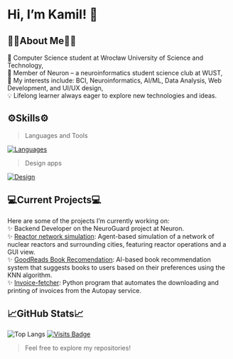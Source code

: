 # Hi, I’m Kamil! 👋

## 👨‍🔬About Me👨‍🔬
   🏫 Computer Science student at Wrocław University of Science and Technology,  
   🧠 Member of Neuron – a neuroinformatics student science club at WUST,  
   🚀 My interests include: BCI, Neuroinformatics, AI/ML, Data Analysis, Web Development, and UI/UX design,  
   💡 Lifelong learner always eager to explore new technologies and ideas.

## ⚙️Skills⚙️
> Languages and Tools

[![Languages](https://skillicons.dev/icons?i=js,cpp,java,py,php,mysql,html,css,postman,electron,react)](https://skillicons.dev)
> Design apps

[![Design](https://skillicons.dev/icons?i=figma,xd)](https://skillicons.dev)

## 💻Current Projects💻
Here are some of the projects I’m currently working on:  
   ✨ Backend Developer on the NeuroGuard project at Neuron.  
   ✨ [Reactor network simulation](https://github.com/bumbot-hub/reactor-network-simulation): Agent-based simulation of a network of nuclear reactors and surrounding cities, featuring reactor operations and a GUI view.  
   ✨ [GoodReads Book Recomendation](https://github.com/bumbot-hub/Goodreads_Book_Recomendation): AI-based book recommendation system that suggests books to users based on their preferences using the KNN algorithm.  
   ✨ [Invoice-fetcher](https://github.com/bumbot-hub/Invoice-Fetcher): Python program that automates the downloading and printing of invoices from the Autopay service. 

## 📈GitHub Stats📈
![Top Langs](https://github-readme-stats.vercel.app/api/top-langs/?username=bumbot-hub&layout=compact&hide=jupyter%20notebook,css) 
[![Visits Badge](https://badges.pufler.dev/visits/bumbot-hub/bumbot-hub)](https://badges.pufler.dev)


> Feel free to explore my repositories!

